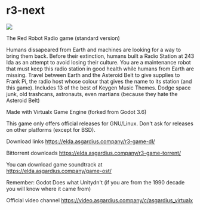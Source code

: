 # r3-next

<img src=https://git.asgardius.company/asgardius/r3-next/raw/branch/main/icon.png>

The Red Robot Radio game (standard version)

Humans dissapeared from Earth and machines are looking for a way to bring them back. Before their extinction, humans built a Radio Station at 243 Ida as an attempt to avoid losing their culture. You are a maintenance robot that must keep this radio station in good health while humans from Earth are missing. Travel between Earth and the Asteroid Belt to give supplies to Frank Pi, the radio host whose colour that gives the name to its station (and this game).  Includes 13 of the best of Keygen Music Themes. Dodge space junk, old trashcans, astronauts, even martians (because they hate the Asteroid Belt)

Made with Virtualx Game Engine (forked from Godot 3.6)

This game only offers official releases for GNU/Linux. Don't ask for releases on other platforms (except for BSD).

Download links https://elda.asgardius.company/r3-game-dl/

Bittorrent downloads https://elda.asgardius.company/r3-game-torrent/

You can download game soundtrack at https://elda.asgardius.company/game-ost/

Remember: Godot Does what Unitydn't (if you are from the 1990 decade you will know where it came from)

Official video channel https://video.asgardius.company/c/asgardius_virtualx
